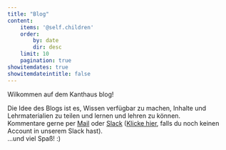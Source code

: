 ```yaml
---
title: "Blog"
content:
    items: '@self.children'
    order:
        by: date
        dir: desc
    limit: 10
    pagination: true
showitemdates: true
showitemdateintitle: false
---
```

Wilkommen auf dem Kanthaus blog!

Die Idee des Blogs ist es, Wissen verfügbar zu machen, Inhalte und Lehrmaterialien zu teilen und lernen und lehren zu können.  
Kommentare gerne per [Mail](mailto:hello@kanthaus.online) oder [Slack](https://yunity.slack.com/messages/C3RS56Z38/) ([Klicke hier](https://slackin.yunity.org), falls du noch keinen Account in unserem Slack hast).  
...und viel Spaß! :)
